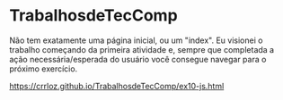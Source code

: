 # TrabalhosdeTecComp

Não tem exatamente uma página inicial, ou um "index". Eu visionei o trabalho começando da primeira atividade e, sempre que completada a ação necessária/esperada do usuário você consegue navegar para o próximo exercício.

https://crrloz.github.io/TrabalhosdeTecComp/ex10-js.html
